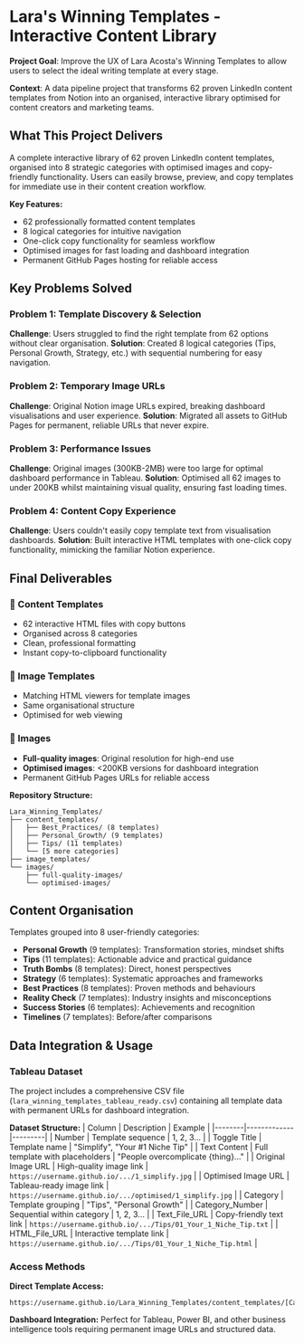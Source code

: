 # Lara's Winning Templates - Interactive Content Library

**Project Goal**: Improve the UX of Lara Acosta's Winning Templates to allow users to select the ideal writing template at every stage.

**Context**: A data pipeline project that transforms 62 proven LinkedIn content templates from Notion into an organised, interactive library optimised for content creators and marketing teams.

## What This Project Delivers

A complete interactive library of 62 proven LinkedIn content templates, organised into 8 strategic categories with optimised images and copy-friendly functionality. Users can easily browse, preview, and copy templates for immediate use in their content creation workflow.

**Key Features:**
- 62 professionally formatted content templates
- 8 logical categories for intuitive navigation
- One-click copy functionality for seamless workflow
- Optimised images for fast loading and dashboard integration
- Permanent GitHub Pages hosting for reliable access

## Key Problems Solved

### Problem 1: Template Discovery & Selection
**Challenge**: Users struggled to find the right template from 62 options without clear organisation.
**Solution**: Created 8 logical categories (Tips, Personal Growth, Strategy, etc.) with sequential numbering for easy navigation.

### Problem 2: Temporary Image URLs
**Challenge**: Original Notion image URLs expired, breaking dashboard visualisations and user experience.
**Solution**: Migrated all assets to GitHub Pages for permanent, reliable URLs that never expire.

### Problem 3: Performance Issues
**Challenge**: Original images (300KB-2MB) were too large for optimal dashboard performance in Tableau.
**Solution**: Optimised all 62 images to under 200KB whilst maintaining visual quality, ensuring fast loading times.

### Problem 4: Content Copy Experience
**Challenge**: Users couldn't easily copy template text from visualisation dashboards.
**Solution**: Built interactive HTML templates with one-click copy functionality, mimicking the familiar Notion experience.

## Final Deliverables

### 📁 Content Templates
- 62 interactive HTML files with copy buttons
- Organised across 8 categories
- Clean, professional formatting
- Instant copy-to-clipboard functionality

### 📁 Image Templates  
- Matching HTML viewers for template images
- Same organisational structure
- Optimised for web viewing

### 📁 Images
- **Full-quality images**: Original resolution for high-end use
- **Optimised images**: <200KB versions for dashboard integration
- Permanent GitHub Pages URLs for reliable access

**Repository Structure:**
```
Lara_Winning_Templates/
├── content_templates/
│   ├── Best_Practices/ (8 templates)
│   ├── Personal_Growth/ (9 templates)
│   ├── Tips/ (11 templates)
│   └── [5 more categories]
├── image_templates/
└── images/
    ├── full-quality-images/
    └── optimised-images/
```

## Content Organisation

Templates grouped into 8 user-friendly categories:
- **Personal Growth** (9 templates): Transformation stories, mindset shifts
- **Tips** (11 templates): Actionable advice and practical guidance  
- **Truth Bombs** (8 templates): Direct, honest perspectives
- **Strategy** (6 templates): Systematic approaches and frameworks
- **Best Practices** (8 templates): Proven methods and behaviours
- **Reality Check** (7 templates): Industry insights and misconceptions
- **Success Stories** (6 templates): Achievements and recognition
- **Timelines** (7 templates): Before/after comparisons

## Data Integration & Usage

### Tableau Dataset
The project includes a comprehensive CSV file (`lara_winning_templates_tableau_ready.csv`) containing all template data with permanent URLs for dashboard integration.

**Dataset Structure:**
| Column | Description | Example |
|--------|-------------|---------|
| Number | Template sequence | 1, 2, 3... |
| Toggle Title | Template name | "Simplify", "Your #1 Niche Tip" |
| Text Content | Full template with placeholders | "People overcomplicate {thing}..." |
| Original Image URL | High-quality image link | `https://username.github.io/.../1_simplify.jpg` |
| Optimised Image URL | Tableau-ready image link | `https://username.github.io/.../optimised/1_simplify.jpg` |
| Category | Template grouping | "Tips", "Personal Growth" |
| Category_Number | Sequential within category | 1, 2, 3... |
| Text_File_URL | Copy-friendly text link | `https://username.github.io/.../Tips/01_Your_1_Niche_Tip.txt` |
| HTML_File_URL | Interactive template link | `https://username.github.io/.../Tips/01_Your_1_Niche_Tip.html` |

### Access Methods
**Direct Template Access:**
```
https://username.github.io/Lara_Winning_Templates/content_templates/[Category]/[Template].html
```

**Dashboard Integration:**
Perfect for Tableau, Power BI, and other business intelligence tools requiring permanent image URLs and structured data.